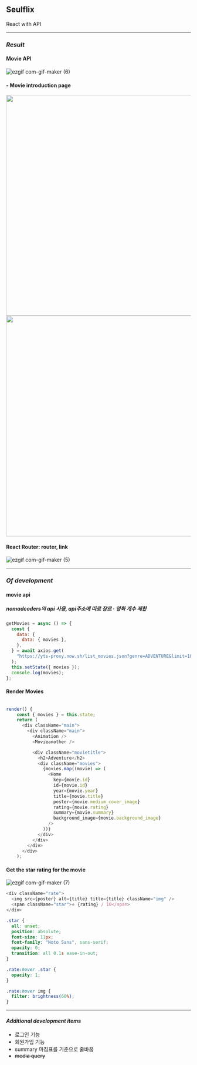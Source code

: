 ## Seulflix

React with API

---

### **_Result_**

#### Movie API

![ezgif com-gif-maker (6)](https://user-images.githubusercontent.com/63100352/109459945-22616c00-7aa3-11eb-944f-99709dd63c80.gif)

#### - Movie introduction page

<img src="https://user-images.githubusercontent.com/63100352/109460890-b1bb4f00-7aa4-11eb-8ec3-78478583c164.PNG" width="600px">

<img src="https://user-images.githubusercontent.com/63100352/109460893-b3851280-7aa4-11eb-9b2d-63a050e6e75b.PNG" width="600px">

#### React Router: router, link

![ezgif com-gif-maker (5)](https://user-images.githubusercontent.com/63100352/109459611-7ddf2a00-7aa2-11eb-958d-d6f5dbe7973d.gif)

<!-- #### - Main page

<img src="https://user-images.githubusercontent.com/63100352/109461343-589feb00-7aa5-11eb-8a2a-41906a94f06f.PNG" width="600px">

#### - Signup page

<img src="https://user-images.githubusercontent.com/63100352/109461350-5a69ae80-7aa5-11eb-8fef-9b1a62e0b32d.PNG" width="600px">

<img src="https://user-images.githubusercontent.com/63100352/109461352-5b024500-7aa5-11eb-8a13-4c85e99f142f.PNG" width="600px">

#### - Signin page

<img src="https://user-images.githubusercontent.com/63100352/109461555-a87eb200-7aa5-11eb-9d0a-7853d7dddccd.PNG" width="600px"> -->

---

### **_Of development_**

#### movie api

##### nomadcoders의 api 사용, api주소에 따로 장르 · 영화 개수 제한

```js
getMovies = async () => {
  const {
    data: {
      data: { movies },
    },
  } = await axios.get(
    "https://yts-proxy.now.sh/list_movies.json?genre=ADVENTURE&limit=18&sort_by=rating"
  );
  this.setState({ movies });
  console.log(movies);
};
```

#### Render Movies

```js

render() {
    const { movies } = this.state;
    return (
      <div className="main">
        <div className="main">
          <Animation />
          <Movieanother />

          <div className="movietitle">
            <h2>Adventure</h2>
            <div className="movies">
              {movies.map((movie) => (
                <Home
                  key={movie.id}
                  id={movie.id}
                  year={movie.year}
                  title={movie.title}
                  poster={movie.medium_cover_image}
                  rating={movie.rating}
                  summary={movie.summary}
                  background_image={movie.background_image}
                />
              ))}
            </div>
          </div>
        </div>
      </div>
    );
```

#### Get the star rating for the movie

![ezgif com-gif-maker (7)](https://user-images.githubusercontent.com/63100352/109472785-e7b4ff00-7ab5-11eb-81d5-71f18908bb00.gif)

```js
<div className="rate">
  <img src={poster} alt={title} title={title} className="img" />
  <span className="star">⭐ {rating} / 10</span>
</div>
```

```css
.star {
  all: unset;
  position: absolute;
  font-size: 11px;
  font-family: "Noto Sans", sans-serif;
  opacity: 0;
  transition: all 0.1s ease-in-out;
}

.rate:hover .star {
  opacity: 1;
}

.rate:hover img {
  filter: brightness(60%);
}
```
-----
#### ***Additional development items***
* 로그인 기능
* 회원가입 기능
* summary 마침표를 기준으로 줄바꿈
* ~~media query~~